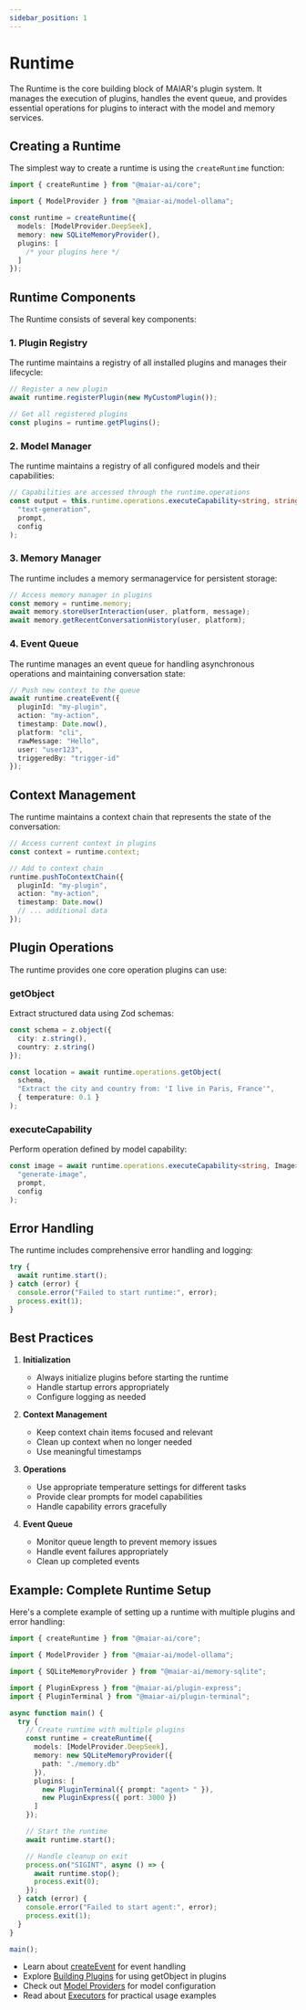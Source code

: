 ```yaml
---
sidebar_position: 1
---
```


# Runtime

The Runtime is the core building block of MAIAR's plugin system. It manages the execution of plugins, handles the event queue, and provides essential operations for plugins to interact with the model and memory services.

## Creating a Runtime

The simplest way to create a runtime is using the `createRuntime` function:

```typescript
import { createRuntime } from "@maiar-ai/core";

import { ModelProvider } from "@maiar-ai/model-ollama";

const runtime = createRuntime({
  models: [ModelProvider.DeepSeek],
  memory: new SQLiteMemoryProvider(),
  plugins: [
    /* your plugins here */
  ]
});
```

## Runtime Components

The Runtime consists of several key components:

### 1. Plugin Registry

The runtime maintains a registry of all installed plugins and manages their lifecycle:

```typescript
// Register a new plugin
await runtime.registerPlugin(new MyCustomPlugin());

// Get all registered plugins
const plugins = runtime.getPlugins();
```

### 2. Model Manager

The runtime maintains a registry of all configured models and their capabilities:

```typescript
// Capabilities are accessed through the runtime.operations
const output = this.runtime.operations.executeCapability<string, string>(
  "text-generation",
  prompt,
  config
);
```

### 3. Memory Manager

The runtime includes a memory sermanagervice for persistent storage:

```typescript
// Access memory manager in plugins
const memory = runtime.memory;
await memory.storeUserInteraction(user, platform, message);
await memory.getRecentConversationHistory(user, platform);
```

### 4. Event Queue

The runtime manages an event queue for handling asynchronous operations and maintaining conversation state:

```typescript
// Push new context to the queue
await runtime.createEvent({
  pluginId: "my-plugin",
  action: "my-action",
  timestamp: Date.now(),
  platform: "cli",
  rawMessage: "Hello",
  user: "user123",
  triggeredBy: "trigger-id"
});
```

## Context Management

The runtime maintains a context chain that represents the state of the conversation:

```typescript
// Access current context in plugins
const context = runtime.context;

// Add to context chain
runtime.pushToContextChain({
  pluginId: "my-plugin",
  action: "my-action",
  timestamp: Date.now()
  // ... additional data
});
```

## Plugin Operations

The runtime provides one core operation plugins can use:

### getObject

Extract structured data using Zod schemas:

```typescript
const schema = z.object({
  city: z.string(),
  country: z.string()
});

const location = await runtime.operations.getObject(
  schema,
  "Extract the city and country from: 'I live in Paris, France'",
  { temperature: 0.1 }
);
```

### executeCapability

Perform operation defined by model capability:

```typescript
const image = await runtime.operations.executeCapability<string, Image>(
  "generate-image",
  prompt,
  config
);
```

## Error Handling

The runtime includes comprehensive error handling and logging:

```typescript
try {
  await runtime.start();
} catch (error) {
  console.error("Failed to start runtime:", error);
  process.exit(1);
}
```

## Best Practices

1. **Initialization**

   - Always initialize plugins before starting the runtime
   - Handle startup errors appropriately
   - Configure logging as needed

2. **Context Management**

   - Keep context chain items focused and relevant
   - Clean up context when no longer needed
   - Use meaningful timestamps

3. **Operations**

   - Use appropriate temperature settings for different tasks
   - Provide clear prompts for model capabilities
   - Handle capability errors gracefully

4. **Event Queue**
   - Monitor queue length to prevent memory issues
   - Handle event failures appropriately
   - Clean up completed events

## Example: Complete Runtime Setup

Here's a complete example of setting up a runtime with multiple plugins and error handling:

```typescript
import { createRuntime } from "@maiar-ai/core";

import { ModelProvider } from "@maiar-ai/model-ollama";

import { SQLiteMemoryProvider } from "@maiar-ai/memory-sqlite";

import { PluginExpress } from "@maiar-ai/plugin-express";
import { PluginTerminal } from "@maiar-ai/plugin-terminal";

async function main() {
  try {
    // Create runtime with multiple plugins
    const runtime = createRuntime({
      models: [ModelProvider.DeepSeek],
      memory: new SQLiteMemoryProvider({
        path: "./memory.db"
      }),
      plugins: [
        new PluginTerminal({ prompt: "agent> " }),
        new PluginExpress({ port: 3000 })
      ]
    });

    // Start the runtime
    await runtime.start();

    // Handle cleanup on exit
    process.on("SIGINT", async () => {
      await runtime.stop();
      process.exit(0);
    });
  } catch (error) {
    console.error("Failed to start agent:", error);
    process.exit(1);
  }
}

main();
```

- Learn about [createEvent](./createEvent) for event handling
- Explore [Building Plugins](../building-plugins/philosophy) for using getObject in plugins
- Check out [Model Providers](../model-providers/overview) for model configuration
- Read about [Executors](../building-plugins/executors) for practical usage examples
